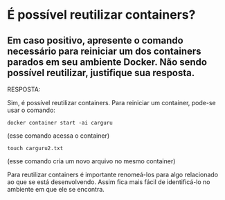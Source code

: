 # É possível reutilizar containers? 
## Em caso positivo, apresente o comando necessário para reiniciar um dos containers parados em seu ambiente Docker. Não sendo possível reutilizar, justifique sua resposta.

RESPOSTA:

Sim, é possível reutilizar containers. Para reiniciar um container, pode-se usar o comando:

````docker container start -ai carguru ````

(esse comando acessa o container)

```` touch carguru2.txt ```` 

(esse comando cria um novo arquivo no mesmo container)

Para reutilizar containers é importante renomeá-los para algo relacionado ao que se está desenvolvendo. 
Assim fica mais fácil de identificá-lo no ambiente em que ele se encontra. 